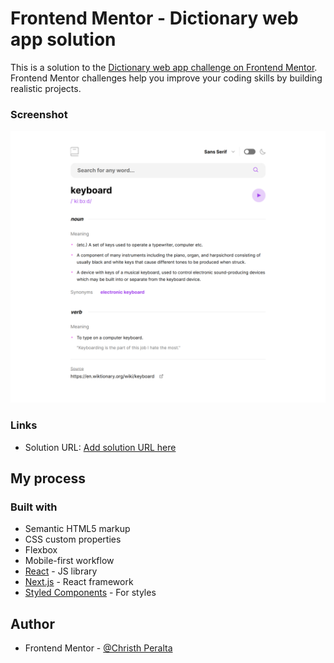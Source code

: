 # Frontend Mentor - Dictionary web app solution

This is a solution to the [Dictionary web app challenge on Frontend Mentor](https://www.frontendmentor.io/challenges/dictionary-web-app-h5wwnyuKFL). Frontend Mentor challenges help you improve your coding skills by building realistic projects.

### Screenshot

![](./public/assets/images/Dictionary-web-app.png)

### Links

- Solution URL: [Add solution URL here](https://christhperalta.github.io/Dictionary-web-app/)

## My process

### Built with

- Semantic HTML5 markup
- CSS custom properties
- Flexbox
- Mobile-first workflow
- [React](https://reactjs.org/) - JS library
- [Next.js](https://nextjs.org/) - React framework
- [Styled Components](https://styled-components.com/) - For styles

## Author

- Frontend Mentor - [@Christh Peralta](https://www.frontendmentor.io/profile/christh03)
